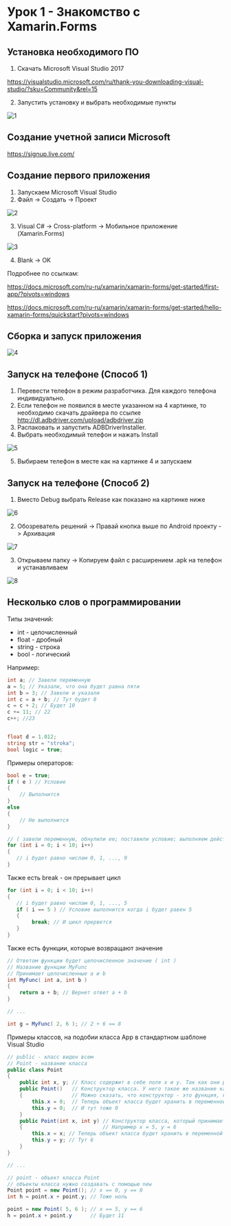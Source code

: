 # Урок 1 - Знакомство с Xamarin.Forms

## Установка необходимого ПО

1. Скачать Microsoft Visual Studio 2017

https://visualstudio.microsoft.com/ru/thank-you-downloading-visual-studio/?sku=Community&rel=15

2. Запустить установку и выбрать необходимые пункты

![1](Images/1.png)

## Создание учетной записи Microsoft

https://signup.live.com/

## Создание первого приложения

1. Запускаем Microsoft Visual Studio
2. Файл -> Создать -> Проект

![2](Images/2.png)

3. Visual C# -> Cross-platform -> Мобильное приложение (Xamarin.Forms)

![3](Images/3.png)

4. Blank -> OK

Подробнее по ссылкам:

https://docs.microsoft.com/ru-ru/xamarin/xamarin-forms/get-started/first-app/?pivots=windows

https://docs.microsoft.com/ru-ru/xamarin/xamarin-forms/get-started/hello-xamarin-forms/quickstart?pivots=windows

## Сборка и запуск приложения

![4](Images/4.png)

## Запуск на телефоне (Способ 1)

1. Перевести телефон в режим разработчика. Для каждого телефона индивидуально.
2. Если телефон не появился в месте указанном на 4 картинке, то необходимо скачать драйвера по ссылке
http://dl.adbdriver.com/upload/adbdriver.zip
3. Распаковать и запустить ADBDriverInstaller.
4. Выбрать необходимый телефон и нажать Install

![5](Images/5.png)

5. Выбираем телефон в месте как на картинке 4 и запускаем

## Запуск на телефоне (Способ 2)

1. Вместо Debug выбрать Release как показано на картинке ниже

![6](Images/6.png)

2. Обозреватель решений -> Правай кнопка выше по Android проекту -> Архивация

![7](Images/7.png)

3. Открываем папку -> Копируем файл с расширением .apk на телефон и устанавливаем

![8](Images/8.png)

## Несколько слов о программировании

Типы значений:

* int - целочисленный
* float - дробный
* string - строка
* bool - логический

Например:

```cs
int a; // Завели переменную
a = 5; // Указали, что она будет равна пяти
int b = 3; // Завели и указали
int c = a + b; // Тут будет 8
c = c + 2; // Будет 10
c += 11; // 22
c++; //23


float d = 1.012;
string str = "stroka";
bool logic = true;
```

Примеры операторов:

```cs
bool e = true;
if ( e ) // Условие
{
	// Выполнится
}
else
{
	// Не выполнится
}

// ( завели переменную, обнулили ее; поставили условие; выполняем действие для каждой итерации )
for (int i = 0; i < 10; i++) 
{
   // i будет равно числам 0, 1, ..., 9
}
```

Также есть break - он прерывает цикл

```cs
for (int i = 0; i < 10; i++) 
{
   // i будет равно числам 0, 1, ..., 5
   if ( i == 5 ) // Условие выполнится когда i будет равен 5
   {
		break; // И цикл прервется
   }
}
```

Также есть функции, которые возвращают значение

```cs
// Ответом функции будет целочисленное значение ( int )
// Название функции MyFunc
// Принимает целочисленные a и b
int MyFunc( int a, int b )
{
	return a + b; // Вернет ответ a + b
}

// ...

int g = MyFunc( 2, 6 ); // 2 + 6 == 8
```

Примеры классов, на подобии класса App в стандартном шаблоне Visual Studio

```cs
// public - класс виден всем
// Point - название класса
public class Point
{
    public int x, y; // Класс содержит в себе поля x и y. Так как они public к ним можно обратиться
    public Point()   // Конструктор класса. У него такое же название как и у класса
    {                // Можно сказать, что конструктор - это функция, которая вызывается при создании класса
        this.x = 0;  // Теперь объект класса будет хранить в переменной x цифру 0
        this.y = 0;  // И тут тоже 0
    }
    public Point(int x, int y) // Конструктор класса, который принимает в себя значения
    {                          // Например x = 5, y = 6
        this.x = x; // Теперь объект класса будет хранить в переменной x цифру 5
        this.y = y; // Тут 6
    }
}

// ...

// point - объект класса Point
// объекты класса нужно создавать с помощью new
Point point = new Point(); // x == 0, y == 0
int h = point.x + point.y; // Тоже ноль

point = new Point( 5, 6 ); // x == 5, y == 6
h = point.x + point.y      // Будет 11
```